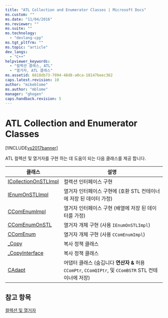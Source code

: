 ```yaml
---
title: "ATL Collection and Enumerator Classes | Microsoft Docs"
ms.custom: ""
ms.date: "11/04/2016"
ms.reviewer: ""
ms.suite: ""
ms.technology: 
  - "devlang-cpp"
ms.tgt_pltfrm: ""
ms.topic: "article"
dev_langs: 
  - "C++"
helpviewer_keywords: 
  - "컬렉션 클래스, ATL"
  - "열거자, ATL 클래스"
ms.assetid: 6818db73-7094-48d8-a0ca-18147beec362
caps.latest.revision: 10
author: "mikeblome"
ms.author: "mblome"
manager: "ghogen"
caps.handback.revision: 5
---
```

# ATL Collection and Enumerator Classes
[!INCLUDE[vs2017banner](../assembler/inline/includes/vs2017banner.md)]

ATL 컬렉션 및 열거자를 구현 하는 데 도움이 되는 다음 클래스를 제공 합니다.  
  
|클래스|설명|  
|---------|--------|  
|[ICollectionOnSTLImpl](../atl/reference/icollectiononstlimpl-class.md)|컬렉션 인터페이스 구현|  
|[IEnumOnSTLImpl](../atl/reference/ienumonstlimpl-class.md)|열거자 인터페이스 구현에 \(호환 STL 컨테이너에 저장 된 데이터 가정\)|  
|[CComEnumImpl](../atl/reference/ccomenumimpl-class.md)|열거자 인터페이스 구현 \(배열에 저장 된 데이터를 가정\)|  
|[CComEnumOnSTL](../atl/reference/ccomenumonstl-class.md)|열거자 개체 구현 \(사용 `IEnumOnSTLImpl`\)|  
|[CComEnum](../atl/reference/ccomenum-class.md)|열거자 개체 구현 \(사용 `CComEnumImpl`\)|  
|[\_Copy](../atl/atl-copy-policy-classes.md)|복사 정책 클래스|  
|[\_CopyInterface](../atl/atl-copy-policy-classes.md)|복사 정책 클래스|  
|[CAdapt](../atl/reference/cadapt-class.md)|어댑터 클래스 \(숨깁니다  **연산자 &** 허용 `CComPtr`, `CComQIPtr`, 및 `CComBSTR` STL 컨테이너에 저장\)|  
  
## 참고 항목  
 [컬렉션 및 열거자](../atl/atl-collections-and-enumerators.md)
